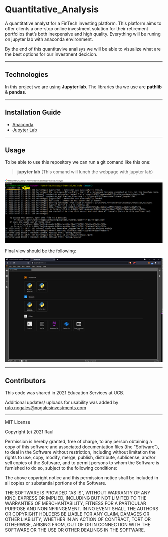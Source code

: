 # Quantitative_Analysis
A quantitative analyst for a FinTech investing platform. This platform aims to offer clients a one-stop online investment solution for their retirement portfolios that’s both inexpensive and high quality. Everything will be runing on jupyter lab with anaconda environment. 

By the end of this quantitavive analisys we will be able to visualize what are the best options for our investment decicion.

---

## Technologies
In this project we are using **Jupyter lab**. The libraries tha we use are **pathlib** & **pandas**.  

---

## Installation Guide
 
- [Anaconda](https://www.anaconda.com/)
- [Jupyter Lab](https://jupyterlab.readthedocs.io/en/stable/getting_started/installation.html)

---

## Usage
To be able to use this repository we can run a git comand like this one: 
> **jupyter lab** (This comand will lunch the webpage with jupyter lab) 

![](https://github.com/rulo96z/Financial_Analysis/blob/master/readme_pics/comando.png?raw=true)

Final view should be the following:

![](https://github.com/rulo96z/Financial_Analysis/blob/master/readme_pics/jupyterlab.png?raw=true)

---

## Contributors
This code was shared in 2021 Education Services at UCB. 

Additional updates/ uploads for usability was added by rulo.nogales@nogalesinvestments.com

---

MIT License

Copyright (c) 2021 Raul 

Permission is hereby granted, free of charge, to any person obtaining a copy
of this software and associated documentation files (the "Software"), to deal
in the Software without restriction, including without limitation the rights
to use, copy, modify, merge, publish, distribute, sublicense, and/or sell
copies of the Software, and to permit persons to whom the Software is
furnished to do so, subject to the following conditions:

The above copyright notice and this permission notice shall be included in all
copies or substantial portions of the Software.

THE SOFTWARE IS PROVIDED "AS IS", WITHOUT WARRANTY OF ANY KIND, EXPRESS OR
IMPLIED, INCLUDING BUT NOT LIMITED TO THE WARRANTIES OF MERCHANTABILITY,
FITNESS FOR A PARTICULAR PURPOSE AND NONINFRINGEMENT. IN NO EVENT SHALL THE
AUTHORS OR COPYRIGHT HOLDERS BE LIABLE FOR ANY CLAIM, DAMAGES OR OTHER
LIABILITY, WHETHER IN AN ACTION OF CONTRACT, TORT OR OTHERWISE, ARISING FROM,
OUT OF OR IN CONNECTION WITH THE SOFTWARE OR THE USE OR OTHER DEALINGS IN THE
SOFTWARE.
